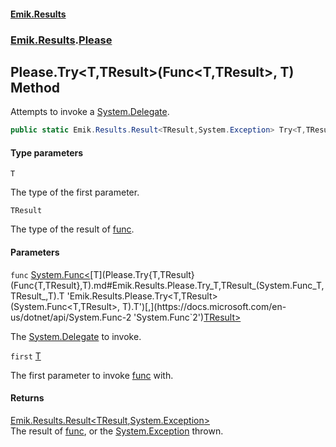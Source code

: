 #### [Emik.Results](index.md 'index')
### [Emik.Results](Emik.Results.md 'Emik.Results').[Please](Please.md 'Emik.Results.Please')

## Please.Try<T,TResult>(Func<T,TResult>, T) Method

Attempts to invoke a [System.Delegate](https://docs.microsoft.com/en-us/dotnet/api/System.Delegate 'System.Delegate').

```csharp
public static Emik.Results.Result<TResult,System.Exception> Try<T,TResult>(System.Func<T,TResult> func, T first);
```
#### Type parameters

<a name='Emik.Results.Please.Try_T,TResult_(System.Func_T,TResult_,T).T'></a>

`T`

The type of the first parameter.

<a name='Emik.Results.Please.Try_T,TResult_(System.Func_T,TResult_,T).TResult'></a>

`TResult`

The type of the result of [func](Please.Try{T,TResult}(Func{T,TResult},T).md#Emik.Results.Please.Try_T,TResult_(System.Func_T,TResult_,T).func 'Emik.Results.Please.Try<T,TResult>(System.Func<T,TResult>, T).func').
#### Parameters

<a name='Emik.Results.Please.Try_T,TResult_(System.Func_T,TResult_,T).func'></a>

`func` [System.Func&lt;](https://docs.microsoft.com/en-us/dotnet/api/System.Func-2 'System.Func`2')[T](Please.Try{T,TResult}(Func{T,TResult},T).md#Emik.Results.Please.Try_T,TResult_(System.Func_T,TResult_,T).T 'Emik.Results.Please.Try<T,TResult>(System.Func<T,TResult>, T).T')[,](https://docs.microsoft.com/en-us/dotnet/api/System.Func-2 'System.Func`2')[TResult](Please.Try{T,TResult}(Func{T,TResult},T).md#Emik.Results.Please.Try_T,TResult_(System.Func_T,TResult_,T).TResult 'Emik.Results.Please.Try<T,TResult>(System.Func<T,TResult>, T).TResult')[&gt;](https://docs.microsoft.com/en-us/dotnet/api/System.Func-2 'System.Func`2')

The [System.Delegate](https://docs.microsoft.com/en-us/dotnet/api/System.Delegate 'System.Delegate') to invoke.

<a name='Emik.Results.Please.Try_T,TResult_(System.Func_T,TResult_,T).first'></a>

`first` [T](Please.Try{T,TResult}(Func{T,TResult},T).md#Emik.Results.Please.Try_T,TResult_(System.Func_T,TResult_,T).T 'Emik.Results.Please.Try<T,TResult>(System.Func<T,TResult>, T).T')

The first parameter to invoke [func](Please.Try{T,TResult}(Func{T,TResult},T).md#Emik.Results.Please.Try_T,TResult_(System.Func_T,TResult_,T).func 'Emik.Results.Please.Try<T,TResult>(System.Func<T,TResult>, T).func') with.

#### Returns
[Emik.Results.Result&lt;](Result{TOk,TErr}.md 'Emik.Results.Result<TOk,TErr>')[TResult](Please.Try{T,TResult}(Func{T,TResult},T).md#Emik.Results.Please.Try_T,TResult_(System.Func_T,TResult_,T).TResult 'Emik.Results.Please.Try<T,TResult>(System.Func<T,TResult>, T).TResult')[,](Result{TOk,TErr}.md 'Emik.Results.Result<TOk,TErr>')[System.Exception](https://docs.microsoft.com/en-us/dotnet/api/System.Exception 'System.Exception')[&gt;](Result{TOk,TErr}.md 'Emik.Results.Result<TOk,TErr>')  
The result of [func](Please.Try{T,TResult}(Func{T,TResult},T).md#Emik.Results.Please.Try_T,TResult_(System.Func_T,TResult_,T).func 'Emik.Results.Please.Try<T,TResult>(System.Func<T,TResult>, T).func'), or the [System.Exception](https://docs.microsoft.com/en-us/dotnet/api/System.Exception 'System.Exception') thrown.